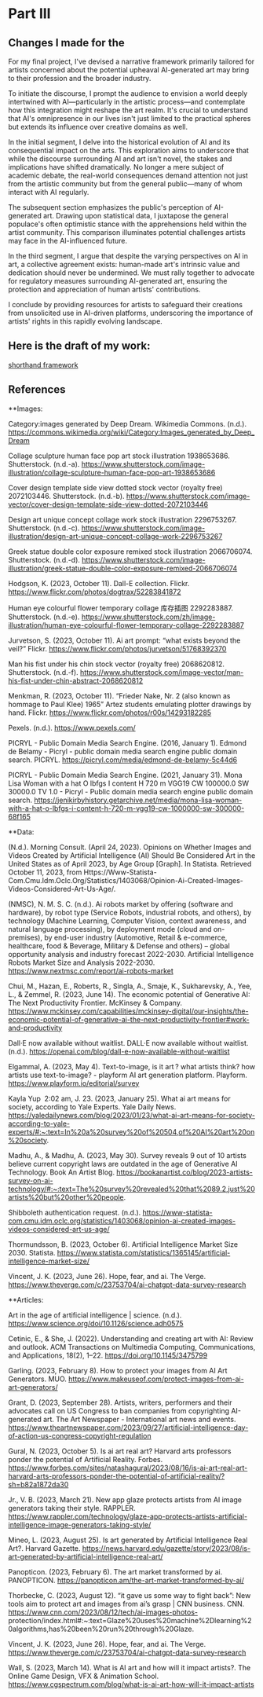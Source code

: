# Part III


## Changes I made for the 

For my final project, I've devised a narrative framework primarily tailored for artists concerned about the potential upheaval AI-generated art may bring to their profession and the broader industry.

To initiate the discourse, I prompt the audience to envision a world deeply intertwined with AI—particularly in the artistic process—and contemplate how this integration might reshape the art realm. It's crucial to understand that AI's omnipresence in our lives isn't just limited to the practical spheres but extends its influence over creative domains as well.

In the initial segment, I delve into the historical evolution of AI and its consequential impact on the arts. This exploration aims to underscore that while the discourse surrounding AI and art isn't novel, the stakes and implications have shifted dramatically. No longer a mere subject of academic debate, the real-world consequences demand attention not just from the artistic community but from the general public—many of whom interact with AI regularly.

The subsequent section emphasizes the public's perception of AI-generated art. Drawing upon statistical data, I juxtapose the general populace's often optimistic stance with the apprehensions held within the artist community. This comparison illuminates potential challenges artists may face in the AI-influenced future.

In the third segment, I argue that despite the varying perspectives on AI in art, a collective agreement exists: human-made art's intrinsic value and dedication should never be undermined. We must rally together to advocate for regulatory measures surrounding AI-generated art, ensuring the protection and appreciation of human artists' contributions.

I conclude by providing resources for artists to safeguard their creations from unsolicited use in AI-driven platforms, underscoring the importance of artists' rights in this rapidly evolving landscape.   

## Here is the draft of my work:     

[shorthand framework](https://carnegiemellon.shorthandstories.com/artists-vs-algorithms/index.html)

## References

**Images:   

Category:images generated by Deep Dream. Wikimedia Commons. (n.d.). https://commons.wikimedia.org/wiki/Category:Images_generated_by_Deep_Dream

Collage sculpture human face pop art stock illustration 1938653686. Shutterstock. (n.d.-a). https://www.shutterstock.com/image-illustration/collage-sculpture-human-face-pop-art-1938653686

Cover design template side view dotted stock vector (royalty free) 2072103446. Shutterstock. (n.d.-b). https://www.shutterstock.com/image-vector/cover-design-template-side-view-dotted-2072103446

Design art unique concept collage work stock illustration 2296753267. Shutterstock. (n.d.-c). https://www.shutterstock.com/image-illustration/design-art-unique-concept-collage-work-2296753267

Greek statue double color exposure remixed stock illustration 2066706074. Shutterstock. (n.d.-d). https://www.shutterstock.com/image-illustration/greek-statue-double-color-exposure-remixed-2066706074

Hodgson, K. (2023, October 11). Dall-E collection. Flickr. https://www.flickr.com/photos/dogtrax/52283841872

Human eye colourful flower temporary collage 库存插图 2292283887. Shutterstock. (n.d.-e). https://www.shutterstock.com/zh/image-illustration/human-eye-colourful-flower-temporary-collage-2292283887

Jurvetson, S. (2023, October 11). Ai art prompt: “what exists beyond the veil?” Flickr. https://www.flickr.com/photos/jurvetson/51768392370

Man his fist under his chin stock vector (royalty free) 2068620812. Shutterstock. (n.d.-f). https://www.shutterstock.com/image-vector/man-his-fist-under-chin-abstract-2068620812

Menkman, R. (2023, October 11). “Frieder Nake, Nr. 2 (also known as hommage to Paul Klee) 1965” Artez students emulating plotter drawings by hand. Flickr. https://www.flickr.com/photos/r00s/14293182285

Pexels. (n.d.). https://www.pexels.com/

PICRYL - Public Domain Media Search Engine. (2016, January 1). Edmond de Belamy - Picryl - public domain media search engine public domain search. PICRYL. https://picryl.com/media/edmond-de-belamy-5c44d6

PICRYL - Public Domain Media Search Engine. (2021, January 31). Mona Lisa Woman with a hat O lbfgs I content H 720 m VGG19 CW 100000.0 SW 30000.0 TV 1.0 - Picryl - Public domain media search engine public domain search. https://jenikirbyhistory.getarchive.net/media/mona-lisa-woman-with-a-hat-o-lbfgs-i-content-h-720-m-vgg19-cw-1000000-sw-300000-68f165   

**Data:  

(N.d.). Morning Consult. (April 24, 2023). Opinions on Whether Images and Videos Created by Artificial Intelligence (AI) Should Be Considered Art in the United States as of April 2023, by Age Group [Graph]. In Statista. Retrieved October 11, 2023, from Https://Www-Statista-Com.Cmu.Idm.Oclc.Org/Statistics/1403068/Opinion-Ai-Created-Images-Videos-Considered-Art-Us-Age/.

(NMSC), N. M. S. C. (n.d.). Ai robots market by offering (software and hardware), by robot type (Service Robots, industrial robots, and others), by technology (Machine Learning, Computer Vision, context awareness, and natural language processing), by deployment mode (cloud and on-premises), by end-user industry (Automotive, Retail & e-commerce, healthcare, food & Beverage, Military & Defense and others) – global opportunity analysis and industry forecast 2022-2030. Artificial Intelligence Robots Market Size and Analysis 2022-2030. https://www.nextmsc.com/report/ai-robots-market

Chui, M., Hazan, E., Roberts, R., Singla, A., Smaje, K., Sukharevsky, A., Yee, L., & Zemmel, R. (2023, June 14). The economic potential of Generative AI: The Next Productivity Frontier. McKinsey & Company. https://www.mckinsey.com/capabilities/mckinsey-digital/our-insights/the-economic-potential-of-generative-ai-the-next-productivity-frontier#work-and-productivity

Dall·E now available without waitlist. DALL·E now available without waitlist. (n.d.). https://openai.com/blog/dall-e-now-available-without-waitlist

Elgammal, A. (2023, May 4). Text-to-image, is it art ? what artists think? how artists use text-to-image? - playform AI art generation platform. Playform. https://www.playform.io/editorial/survey

Kayla Yup  2:02 am, J. 23. (2023, January 25). What ai art means for society, according to Yale Experts. Yale Daily News. https://yaledailynews.com/blog/2023/01/23/what-ai-art-means-for-society-according-to-yale-experts/#:~:text=In%20a%20survey%20of%20504,of%20AI%20art%20on%20society.

Madhu, A., & Madhu, A. (2023, May 30). Survey reveals 9 out of 10 artists believe current copyright laws are outdated in the age of Generative AI Technology. Book An Artist Blog. https://bookanartist.co/blog/2023-artists-survey-on-ai-technology/#:~:text=The%20survey%20revealed%20that%2089.2,just%20artists%20but%20other%20people.

Shibboleth authentication request. (n.d.). https://www-statista-com.cmu.idm.oclc.org/statistics/1403068/opinion-ai-created-images-videos-considered-art-us-age/

Thormundsson, B. (2023, October 6). Artificial Intelligence Market Size 2030. Statista. https://www.statista.com/statistics/1365145/artificial-intelligence-market-size/

Vincent, J. K. (2023, June 26). Hope, fear, and ai. The Verge. https://www.theverge.com/c/23753704/ai-chatgpt-data-survey-research 

**Articles:   

Art in the age of artificial intelligence | science. (n.d.). https://www.science.org/doi/10.1126/science.adh0575   

Cetinic, E., &amp; She, J. (2022). Understanding and creating art with AI: Review and outlook. ACM Transactions on Multimedia Computing, Communications, and Applications, 18(2), 1–22. https://doi.org/10.1145/3475799   

Garling. (2023, February 8). How to protect your images from AI Art Generators. MUO. https://www.makeuseof.com/protect-images-from-ai-art-generators/   

Grant, D. (2023, September 28). Artists, writers, performers and their advocates call on US Congress to ban companies from copyrighting AI-generated art. The Art Newspaper - International art news and events. https://www.theartnewspaper.com/2023/09/27/artificial-intelligence-day-of-action-us-congress-copyright-regulation   

Gural, N. (2023, October 5). Is ai art real art? Harvard arts professors ponder the potential of Artificial Reality. Forbes. https://www.forbes.com/sites/natashagural/2023/08/16/is-ai-art-real-art-harvard-arts-professors-ponder-the-potential-of-artificial-reality/?sh=b82a1872da30  

Jr., V. B. (2023, March 21). New app glaze protects artists from AI image generators taking their style. RAPPLER. https://www.rappler.com/technology/glaze-app-protects-artists-artificial-intelligence-image-generators-taking-style/   

Mineo, L. (2023, August 25). Is art generated by Artificial Intelligence Real Art?. Harvard Gazette. https://news.harvard.edu/gazette/story/2023/08/is-art-generated-by-artificial-intelligence-real-art/    

Panopticon. (2023, February 6). The art market transformed by ai. PANOPTICON. https://panopticon.am/the-art-market-transformed-by-ai/    

Thorbecke, C. (2023, August 12). “it gave us some way to fight back”: New tools aim to protect art and images from ai’s grasp | CNN business. CNN. https://www.cnn.com/2023/08/12/tech/ai-images-photos- protection/index.html#:~:text=Glaze%20uses%20machine%2Dlearning%20algorithms,has%20been%20run%20through%20Glaze.   

Vincent, J. K. (2023, June 26). Hope, fear, and ai. The Verge. https://www.theverge.com/c/23753704/ai-chatgpt-data-survey-research    

Wall, S. (2023, March 14). What is AI art and how will it impact artists?. The Online Game Design, VFX &amp; Animation School. https://www.cgspectrum.com/blog/what-is-ai-art-how-will-it-impact-artists 




